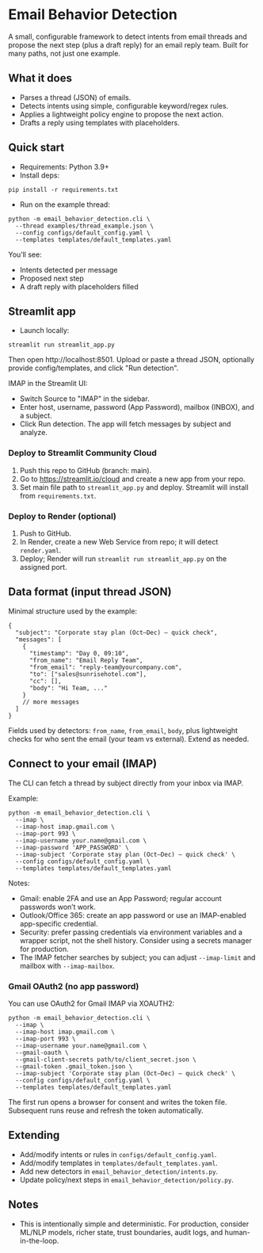 # Email Behavior Detection

A small, configurable framework to detect intents from email threads and propose the next step (plus a draft reply) for an email reply team. Built for many paths, not just one example.

## What it does
- Parses a thread (JSON) of emails.
- Detects intents using simple, configurable keyword/regex rules.
- Applies a lightweight policy engine to propose the next action.
- Drafts a reply using templates with placeholders.

## Quick start

- Requirements: Python 3.9+
- Install deps:

```
pip install -r requirements.txt
```

- Run on the example thread:

```
python -m email_behavior_detection.cli \
  --thread examples/thread_example.json \
  --config configs/default_config.yaml \
  --templates templates/default_templates.yaml
```

You’ll see:
- Intents detected per message
- Proposed next step
- A draft reply with placeholders filled

## Streamlit app

- Launch locally:

```
streamlit run streamlit_app.py
```

Then open http://localhost:8501. Upload or paste a thread JSON, optionally provide config/templates, and click "Run detection".

IMAP in the Streamlit UI:
- Switch Source to "IMAP" in the sidebar.
- Enter host, username, password (App Password), mailbox (INBOX), and a subject.
- Click Run detection. The app will fetch messages by subject and analyze.

### Deploy to Streamlit Community Cloud
1. Push this repo to GitHub (branch: main).
2. Go to https://streamlit.io/cloud and create a new app from your repo.
3. Set main file path to `streamlit_app.py` and deploy. Streamlit will install from `requirements.txt`.

### Deploy to Render (optional)
1. Push to GitHub.
2. In Render, create a new Web Service from repo; it will detect `render.yaml`.
3. Deploy; Render will run `streamlit run streamlit_app.py` on the assigned port.

## Data format (input thread JSON)
Minimal structure used by the example:

```
{
  "subject": "Corporate stay plan (Oct–Dec) — quick check",
  "messages": [
    {
      "timestamp": "Day 0, 09:10",
      "from_name": "Email Reply Team",
      "from_email": "reply-team@yourcompany.com",
      "to": ["sales@sunrisehotel.com"],
      "cc": [],
      "body": "Hi Team, ..."
    }
    // more messages
  ]
}
```

Fields used by detectors: `from_name`, `from_email`, `body`, plus lightweight checks for who sent the email (your team vs external). Extend as needed.

## Connect to your email (IMAP)

The CLI can fetch a thread by subject directly from your inbox via IMAP.

Example:

```
python -m email_behavior_detection.cli \
  --imap \
  --imap-host imap.gmail.com \
  --imap-port 993 \
  --imap-username your.name@gmail.com \
  --imap-password 'APP_PASSWORD' \
  --imap-subject 'Corporate stay plan (Oct–Dec) — quick check' \
  --config configs/default_config.yaml \
  --templates templates/default_templates.yaml
```

Notes:
- Gmail: enable 2FA and use an App Password; regular account passwords won’t work.
- Outlook/Office 365: create an app password or use an IMAP-enabled app-specific credential.
- Security: prefer passing credentials via environment variables and a wrapper script, not the shell history. Consider using a secrets manager for production.
- The IMAP fetcher searches by subject; you can adjust `--imap-limit` and mailbox with `--imap-mailbox`.

### Gmail OAuth2 (no app password)
You can use OAuth2 for Gmail IMAP via XOAUTH2:

```
python -m email_behavior_detection.cli \
  --imap \
  --imap-host imap.gmail.com \
  --imap-port 993 \
  --imap-username your.name@gmail.com \
  --gmail-oauth \
  --gmail-client-secrets path/to/client_secret.json \
  --gmail-token .gmail_token.json \
  --imap-subject 'Corporate stay plan (Oct–Dec) — quick check' \
  --config configs/default_config.yaml \
  --templates templates/default_templates.yaml
```

The first run opens a browser for consent and writes the token file. Subsequent runs reuse and refresh the token automatically.

## Extending
- Add/modify intents or rules in `configs/default_config.yaml`.
- Add/modify templates in `templates/default_templates.yaml`.
- Add new detectors in `email_behavior_detection/intents.py`.
- Update policy/next steps in `email_behavior_detection/policy.py`.

## Notes
- This is intentionally simple and deterministic. For production, consider ML/NLP models, richer state, trust boundaries, audit logs, and human-in-the-loop.
